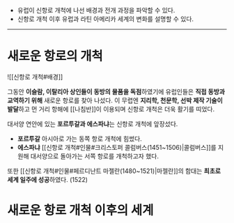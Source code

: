 * 유럽이 신항로 개척에 나선 배경과 전개 과정을 파악할 수 있다.
* 신항로 개척 이후 유럽과 라틴 아메리카 세계의 변화를 설명할 수 있다.
---
# 새로운 항로의 개척
![[신항로 개척#배경]]

그동안 **이슬람, 이탈리아 상인들이 동방의 물품을 독점**하였기에 유럽인들은 **직접 동방과 교역하기 위해** 새로운 항로를 찾아 나섰다. 이 무렵엔 **지리학, 천문학, 선박 제작 기술이 발달**하고 먼 거리 항해에 [[나침반]]이 이용되며 신항로 개척은 더욱 활기를 띠었다.

대서양 연안에 있는 **포르투갈과 에스파냐**는 신항로 개척에 앞장섰다.
* **포르투갈**
	아시아로 가는 동쪽 항로 개척에 힘썼다.
* **에스파냐**
	[[신항로 개척#인물#크리스토퍼 콜럼버스(1451~1506)|콜럼버스]]를 지원해 대서양으로 돌아가는 서쪽 항로를 개척하고자 했다.

또한 [[신항로 개척#인물#페르디난트 마젤란(1480~1521)|마젤란]]의 함대는 **최초로 세계 일주에 성공**하였다. (1522)
# 새로운 항로 개척 이후의 세계

